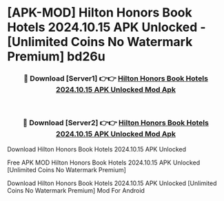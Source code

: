 # [APK-MOD] Hilton Honors  Book Hotels 2024.10.15 APK Unlocked - [Unlimited Coins No Watermark Premium] bd26u



<div align="center">
<h3>🔴 Download [Server1] 👉👉 <a href="https://momento.my/?title=Hilton_Honors__Book_Hotels_2024.10.15_APK_Unlocked">Hilton Honors  Book Hotels 2024.10.15 APK Unlocked Mod Apk</a></h3><br>

<h3>🔴 Download [Server2] 👉👉 <a href="https://momento.my/?title=Hilton_Honors__Book_Hotels_2024.10.15_APK_Unlocked">Hilton Honors  Book Hotels 2024.10.15 APK Unlocked Mod Apk</a></h3>
</div>



Download Hilton Honors  Book Hotels 2024.10.15 APK Unlocked 

Free APK MOD Hilton Honors  Book Hotels 2024.10.15 APK Unlocked [Unlimited Coins No Watermark Premium]

Download Hilton Honors  Book Hotels 2024.10.15 APK Unlocked [Unlimited Coins No Watermark Premium] Mod For Android
